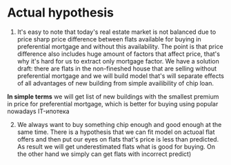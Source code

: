 # Actual hypothesis

1. It's easy to note that today's real estate market is not balanced due to price sharp price difference between flats available for buying in preferential mortgage and without this availability. The point is that price difference also includes huge amount of factors that affect price, that's why it's hard for us to extract only mortgage factor. We have a solution draft: there are flats in the non-fineshed house that are selling without preferential mortgage and we will build model that's will separate effects of all advantages of new building from simple availibility of chip loan.

$\textbf{In simple terms}$ we will get list of new buildings with the smallest premium in price for preferential mortgage, which is better for buying using popular nowadays IT-ипотека

2. We always want to buy something chip enough and good enough at the same time. There is a hypothesis that we can fit model on actuoal flat offers and then put our eyes on flats that's price is less than predicted. As result we will get underestimated flats what is good for buying. On the other hand we simply can get flats with incorrect predict)

